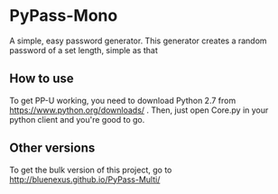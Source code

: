 # PyPass-Mono
A simple, easy password generator. This generator creates a random password of a set length, simple as that

## How to use
To get PP-U working, you need to download Python 2.7 from https://www.python.org/downloads/ . Then, just open Core.py in your python client and you're good to go.

## Other versions
To get the bulk version of this project, go to http://bluenexus.github.io/PyPass-Multi/ 
